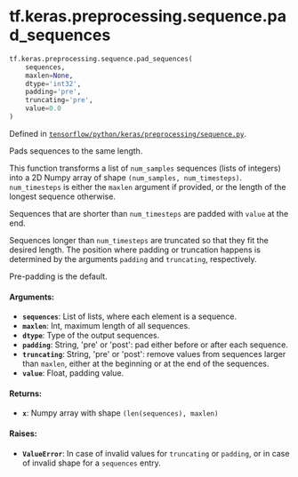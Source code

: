 <div itemscope itemtype="http://developers.google.com/ReferenceObject">
<meta itemprop="name" content="tf.keras.preprocessing.sequence.pad_sequences" />
</div>

# tf.keras.preprocessing.sequence.pad_sequences

``` python
tf.keras.preprocessing.sequence.pad_sequences(
    sequences,
    maxlen=None,
    dtype='int32',
    padding='pre',
    truncating='pre',
    value=0.0
)
```



Defined in [`tensorflow/python/keras/preprocessing/sequence.py`](https://www.tensorflow.org/code/tensorflow/python/keras/preprocessing/sequence.py).

Pads sequences to the same length.

This function transforms a list of
`num_samples` sequences (lists of integers)
into a 2D Numpy array of shape `(num_samples, num_timesteps)`.
`num_timesteps` is either the `maxlen` argument if provided,
or the length of the longest sequence otherwise.

Sequences that are shorter than `num_timesteps`
are padded with `value` at the end.

Sequences longer than `num_timesteps` are truncated
so that they fit the desired length.
The position where padding or truncation happens is determined by
the arguments `padding` and `truncating`, respectively.

Pre-padding is the default.

#### Arguments:

* <b>`sequences`</b>: List of lists, where each element is a sequence.
* <b>`maxlen`</b>: Int, maximum length of all sequences.
* <b>`dtype`</b>: Type of the output sequences.
* <b>`padding`</b>: String, 'pre' or 'post':
        pad either before or after each sequence.
* <b>`truncating`</b>: String, 'pre' or 'post':
        remove values from sequences larger than
        `maxlen`, either at the beginning or at the end of the sequences.
* <b>`value`</b>: Float, padding value.


#### Returns:

* <b>`x`</b>: Numpy array with shape `(len(sequences), maxlen)`


#### Raises:

* <b>`ValueError`</b>: In case of invalid values for `truncating` or `padding`,
        or in case of invalid shape for a `sequences` entry.